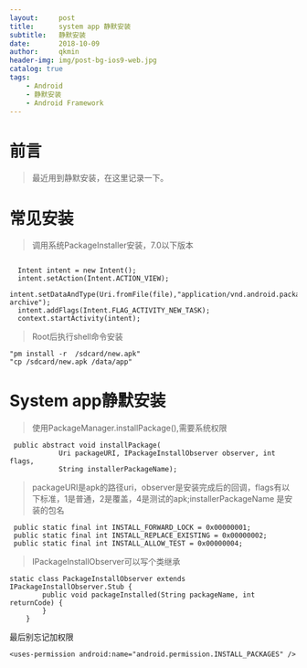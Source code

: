 ```yaml
---
layout:     post
title:      system app 静默安装
subtitle:   静默安装
date:       2018-10-09
author:     qkmin
header-img: img/post-bg-ios9-web.jpg
catalog: true
tags:
    - Android
    - 静默安装
    - Android Framework
---
```

# 前言

>最近用到静默安装，在这里记录一下。



# 常见安装

> 调用系统PackageInstaller安装，7.0以下版本

```

  Intent intent = new Intent();
  intent.setAction(Intent.ACTION_VIEW);
  intent.setDataAndType(Uri.fromFile(file),"application/vnd.android.package-archive");
  intent.addFlags(Intent.FLAG_ACTIVITY_NEW_TASK);
  context.startActivity(intent);

```

> Root后执行shell命令安装

 ```
"pm install -r  /sdcard/new.apk"
"cp /sdcard/new.apk /data/app"
 ```
# System app静默安装
>使用PackageManager.installPackage(),需要系统权限
>

```
 public abstract void installPackage(
            Uri packageURI, IPackageInstallObserver observer, int flags,
            String installerPackageName);
```

> packageURI是apk的路径uri，observer是安装完成后的回调，flags有以下标准，1是普通，2是覆盖，4是测试的apk;installerPackageName 是安装的包名

     public static final int INSTALL_FORWARD_LOCK = 0x00000001;
     public static final int INSTALL_REPLACE_EXISTING = 0x00000002;
     public static final int INSTALL_ALLOW_TEST = 0x00000004;

> IPackageInstallObserver可以写个类继承

```
static class PackageInstallObserver extends IPackageInstallObserver.Stub {
		public void packageInstalled(String packageName, int returnCode) {
		}
	}
```

最后别忘记加权限

`<uses-permission android:name="android.permission.INSTALL_PACKAGES" />`
